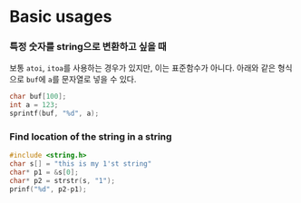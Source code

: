 # Basic usages
### 특정 숫자를 string으로 변환하고 싶을 때
보통 `atoi`, `itoa`를 사용하는 경우가 있지만, 이는 표준함수가 아니다.
아래와 같은 형식으로 `buf`에 `a`를 문자열로 넣을 수 있다.
```c
char buf[100];
int a = 123;
sprintf(buf, "%d", a);
```

### Find location of the string in a string
```c
#include <string.h>
char s[] = "this is my 1'st string"
char* p1 = &s[0];
char* p2 = strstr(s, "1");
prinf("%d", p2-p1);
```
